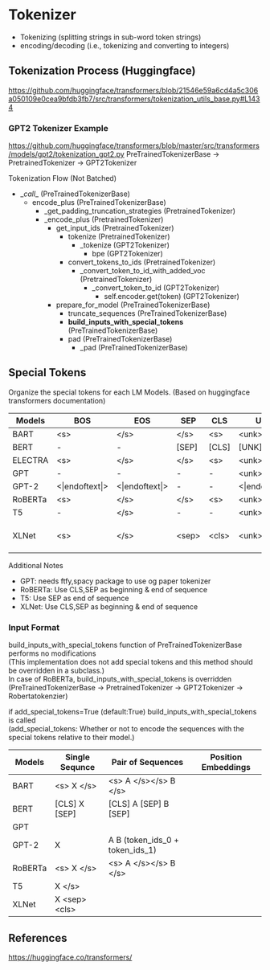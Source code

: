 # Tokenizer

* Tokenizing (splitting strings in sub-word token strings)
* encoding/decoding (i.e., tokenizing and converting to integers)

## Tokenization Process (Huggingface)
https://github.com/huggingface/transformers/blob/21546e59a6cd4a5c306a050109e0cea9bfdb3fb7/src/transformers/tokenization_utils_base.py#L1434

### GPT2 Tokenizer Example
https://github.com/huggingface/transformers/blob/master/src/transformers/models/gpt2/tokenization_gpt2.py
PreTrainedTokenizerBase -> PretrainedTokenizer -> GPT2Tokenizer

Tokenization Flow (Not Batched)
* \__call__ (PreTrainedTokenizerBase) 
    * encode_plus (PreTrainedTokenizerBase)
        * _get_padding_truncation_strategies (PretrainedTokenizer)
        * \_encode_plus (PretrainedTokenizer)
            * get_input_ids (PretrainedTokenizer)
                * tokenize (PretrainedTokenizer)
                    * _tokenize (GPT2Tokenizer)
                        * bpe (GPT2Tokenizer)
                * convert_tokens_to_ids (PretrainedTokenizer)
                    * _convert_token_to_id_with_added_voc (PretrainedTokenizer)
                        * _convert_token_to_id (GPT2Tokenizer)
                            * self.encoder.get(token) (GPT2Tokenizer)
            * prepare_for_model (PreTrainedTokenizerBase)
                * truncate_sequences (PreTrainedTokenizerBase)
                * <b>build_inputs_with_special_tokens</b> (PreTrainedTokenizerBase)
                * pad (PreTrainedTokenizerBase)
                    * _pad (PreTrainedTokenizerBase)



## Special Tokens
Organize the special tokens for each LM Models. (Based on huggingface transformers documentation)

| Models   | BOS    | EOS | SEP | CLS | UNK | PAD | MASK | Additional | 
| -------- | ------ | ------ | ------ | ------ | ------ | ------ | ------ | ----- | 
| BART | \<s> | \</s> | \</s> | \<s> | \<unk> | \<pad> | \<mask> | |
| BERT | - | - | [SEP] | [CLS] | [UNK] | [PAD] | [MASK] | |
| ELECTRA | \<s> | \</s> | \</s> | \<s> | \<unk> | \<pad> | \<mask> | |
| GPT | - | - | - | - | \<unk> | - | - | |
| GPT-2 | \<\|endoftext\|> | \<\|endoftext\|> | - | - | \<\|endoftext\|> | - | - | |
| RoBERTa | \<s> | \</s> | \</s> | \<s> | \<unk> | \<pad> | \<mask> | 
| T5 | - | \</s> | - | - | \<unk> | \<pad> | - | \<extra_id_{}> | 
| XLNet | \<s> | \</s> | \<sep> | \<cls> | \<unk> | \<pad> | \<mask> | [\<eop>,\<eod>] end of paragraph,document |

Additional Notes
* GPT: needs ftfy,spacy package to use og paper tokenizer 
* RoBERTa: Use CLS,SEP as beginning & end of sequence
* T5: Use SEP as end of sequence
* XLNet: Use CLS,SEP as beginning & end of sequence

### Input Format

build_inputs_with_special_tokens function of PreTrainedTokenizerBase performs no modifications<br>
(This implementation does not add special tokens and this method should be overridden in a subclass.)<br>
In case of RoBERTa, build_inputs_with_special_tokens is overridden<br>
(PreTrainedTokenizerBase -> PretrainedTokenizer -> GPT2Tokenizer -> Robertatokenzier)

if add_special_tokens=True (default:True) build_inputs_with_special_tokens is called<br>
(add_special_tokens: Whether or not to encode the sequences with the special tokens relative to their model.)

| Models   | Single Sequnce | Pair of Sequences| Position Embeddings |
| -------- | ------ | ------ | ------ |
| BART | \<s> X \</s> | \<s> A \</s>\</s> B \</s> | |
| BERT | [CLS] X [SEP] | [CLS] A [SEP] B [SEP] | |
| GPT | | | |
| GPT-2 | X | A B (token_ids_0 + token_ids_1) | |
| RoBERTa | \<s> X \</s> | \<s> A \</s>\</s> B \</s> | |
| T5 | X \</s> | | |
| XLNet | X \<sep>\<cls> | | |

## References
https://huggingface.co/transformers/
